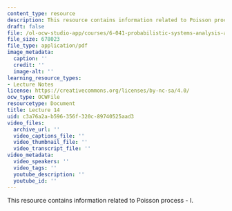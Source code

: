 ```yaml
---
content_type: resource
description: This resource contains information related to Poisson process - I.
draft: false
file: /ol-ocw-studio-app/courses/6-041-probabilistic-systems-analysis-and-applied-probability-fall-2010/c3a76a2ab596356f320c89740525aad3_MIT6_041F10_L14.pdf
file_size: 678023
file_type: application/pdf
image_metadata:
  caption: ''
  credit: ''
  image-alt: ''
learning_resource_types:
- Lecture Notes
license: https://creativecommons.org/licenses/by-nc-sa/4.0/
ocw_type: OCWFile
resourcetype: Document
title: Lecture 14
uid: c3a76a2a-b596-356f-320c-89740525aad3
video_files:
  archive_url: ''
  video_captions_file: ''
  video_thumbnail_file: ''
  video_transcript_file: ''
video_metadata:
  video_speakers: ''
  video_tags: ''
  youtube_description: ''
  youtube_id: ''
---
```

This resource contains information related to Poisson process - I.